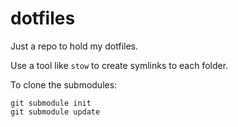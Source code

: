 # dotfiles

Just a repo to hold my dotfiles. 

Use a tool like `stow` to create symlinks to each folder.

To clone the submodules:
```
git submodule init
git submodule update
```
